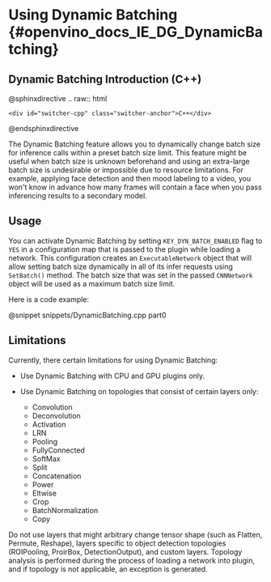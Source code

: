 # Using Dynamic Batching {#openvino_docs_IE_DG_DynamicBatching}

## Dynamic Batching Introduction (C++)

@sphinxdirective
.. raw:: html

    <div id="switcher-cpp" class="switcher-anchor">C++</div>
@endsphinxdirective

The Dynamic Batching feature allows you to dynamically change batch size for inference calls
within a preset batch size limit.
This feature might be useful when batch size is unknown beforehand and using an extra-large batch size is
undesirable or impossible due to resource limitations.
For example, applying face detection and then mood labeling to a video, you won't know in advance how many frames will contain a face when you pass inferencing results to a secondary model.

## Usage

You can activate Dynamic Batching by setting <code>KEY_DYN_BATCH_ENABLED</code> flag to <code>YES</code> in a configuration map that is
passed to the plugin while loading a network.
This configuration creates an <code>ExecutableNetwork</code> object that will allow setting batch size
dynamically in all of its infer requests using <code>SetBatch()</code> method.
The batch size that was set in the passed <code>CNNNetwork</code> object will be used as a maximum batch size limit.

Here is a code example:

@snippet snippets/DynamicBatching.cpp part0


## Limitations

Currently, there certain limitations for using Dynamic Batching:

* Use Dynamic Batching with CPU and GPU plugins only.

* Use Dynamic Batching on topologies that consist of certain layers only:

	* Convolution
	* Deconvolution
	* Activation
	* LRN
	* Pooling
	* FullyConnected
	* SoftMax
	* Split
	* Concatenation
	* Power
	* Eltwise
	* Crop
	* BatchNormalization
	* Copy
	
Do not use layers that might arbitrary change tensor shape (such as Flatten, Permute, Reshape),
layers specific to object detection topologies (ROIPooling, ProirBox, DetectionOutput), and
custom layers.
Topology analysis is performed during the process of loading a network into plugin, and if topology is
not applicable, an exception is generated.

